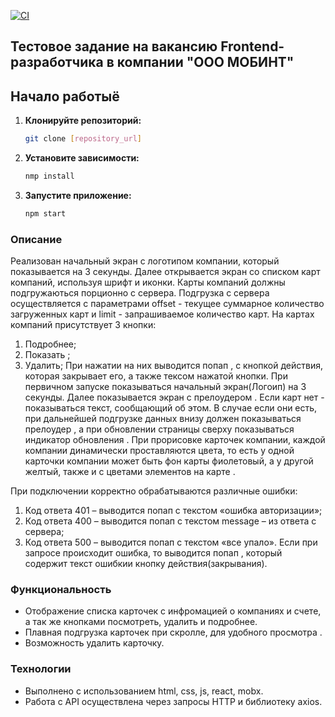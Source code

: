 [![CI](https://github.com/GeorgyKomkov/Test-Task-MOBINT/actions/workflows/lint.yaml/badge.svg)](https://github.com/GeorgyKomkov/Test-Task-MOBINT/actions/workflows/lint.yaml)
## Тестовое задание на вакансию Frontend-разработчика в компании "ООО МОБИНТ"

## Начало работыё

1. **Клонируйте репозиторий:**
    ```bash
    git clone [repository_url]

    ```

2. **Установите зависимости:**
    ```bash
    nmp install
    ```

3. **Запустите  приложение:**
    ```bash
   npm start
    ```

### Описание
Реализован  начальный экран с логотипом компании, который показывается на 3 секунды. Далее открывается экран со списком карт компаний, используя шрифт и иконки. 
Карты компаний должны подгружаються порционно с сервера. Подгрузка с сервера осуществляется с параметрами offset - текущее суммарное количество загруженных карт и limit - запрашиваемое количество карт. 
На картах компаний  присутствует 3 кнопки:
1.	Подробнее;
2.	Показать ;
3.	Удалить;
При нажатии на них  выводится попап , с кнопкой действия, которая закрывает его, а также тексом нажатой кнопки.
При первичном запуске  показываться начальный экран(Логоип) на 3 секунды. Далее показывается экран с прелоудером . Если карт нет -  показываться текст, сообщающий об этом. В случае если они есть, при дальнейшей подгрузке данных внизу должен показываться прелоудер , а при обновлении страницы сверху  показываться индикатор обновления . 
При прорисовке карточек компании,  каждой компании динамически проставляются цвета, то есть у одной карточки компании может быть фон карты фиолетовый, а у другой желтый, также и с цветами элементов на карте . 

При подключении  корректно обрабатываются различные ошибки: 
1.	Код ответа 401 –  выводится попап с текстом «ошибка авторизации»;
2.	Код ответа 400 –  выводится попап с текстом message – из ответа с сервера;
3.	Код ответа 500 –  выводится попап с текстом «все упало».
Если при запросе происходит ошибка, то  выводится попап , который содержит текст ошибкии кнопку действия(закрывания).


### Функциональность

- Отображение списка карточек с инфромацией о компаниях и счете, а так же кнопками  посмотреть, удалить и подробнее.
- Плавная подгрузка карточек при скролле, для удобного просмотра .
- Возможность удалить карточку.



### Технологии

- Выполнено с использованием  html, css, js, react, mobx.
- Работа с API осуществлена через запросы HTTP и библиотеку axios.
